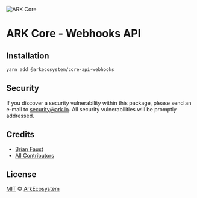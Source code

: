 ![ARK Core](https://i.imgur.com/1aP6F2o.png)

# ARK Core - Webhooks API

## Installation

```bash
yarn add @arkecosystem/core-api-webhooks
```

## Security

If you discover a security vulnerability within this package, please send an e-mail to security@ark.io. All security vulnerabilities will be promptly addressed.

## Credits

- [Brian Faust](https://github.com/faustbrian)
- [All Contributors](../../../../contributors)

## License

[MIT](LICENSE) © [ArkEcosystem](https://ark.io)
